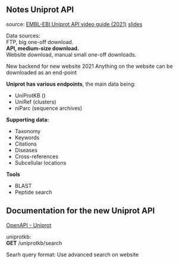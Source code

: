 ## Notes Uniprot API
source: [EMBL-EBI Uniprot API video guide (2021)](https://embl-ebi.cloud.panopto.eu/Panopto/Pages/Viewer.aspx?id=efde16e9-c2a9-427a-ada2-adce007a9df1)
[slides](https://drive.google.com/file/d/1qZXLl19apibjszCXroC1Jg2BGjcychqX/view)

Data sources:  
FTP, big one-off download.  
**API, medium-size download.**  
Website download, manual small one-off downloads.  

New backend for new website 2021
Anything on the website can be downloaded as an end-point

**Uniprot has various endpoints**, the main data being:
- UniProtKB ()
- UniRef (clusters)
- niParc (sequence archives)

**Supporting data:**
- Taxonomy
- Keywords
- Citations
- Diseases
- Cross-references
- Subcellular locations

**Tools**  
- BLAST
- Peptide search

## Documentation for the new Uniprot API
[OpenAPI - Uniprot](https://www.uniprot.org/help/api)

uniprotkb:  
**GET** /uniprotkb/search

Searh query format: Use advanced search on website
